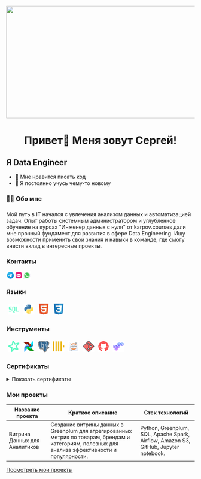 <!-- Links -->
[telegram]: https://t.me/@Vlasov_S_Nid96271
[mailru]: mailto:nikolaevch96@yandex.ru
[whatsapp]: https://wa.me/79525402041
<!-- End links -->

<br clear="both">

<div align="center">
  <img height="300" width="600" src="https://user-images.githubusercontent.com/74038190/225813708-98b745f2-7d22-48cf-9150-083f1b00d6c9.gif"  />
</div>

###

<h1 align="center">Привет👋 Меня зовут Сергей!</h1>

###


## Я Data Engineer
- 💪 Мне нравится писать код
- 🌱 Я постоянно учусь чему-то новому

<h3 align="left">👨‍💻  Обо мне</h3>

###

<p align="left">Мой путь в IT начался с увлечения анализом данных и автоматизацией задач. Опыт работы системным администратором и углубленное обучение на курсах "Инженер данных с нуля" от karpov.courses дали мне прочный фундамент для развития в сфере Data Engineering. Ищу возможности применить свои знания и навыки в команде, где смогу внести вклад в интересные проекты.</p>

###

### Контакты

[<img src="https://github.com/Vlasov-S-N-96/Vlasov-S-N-96/blob/main/icons/telegram.svg" alt="Telegram" align="left" height="22px">](https://t.me/Vlasov_S_Nid96271)
[<img src="https://github.com/Vlasov-S-N-96/Vlasov-S-N-96/blob/main/icons/mail.svg" alt="Mail.ru" align="left" height="22px">](mailto:your_email@example.com)
[<img src="https://github.com/Vlasov-S-N-96/Vlasov-S-N-96/blob/main/icons/whatsapp.svg" alt="WhatsApp" align="left" height="22px">](https://wa.me/79525402041)
<br clear="left"/>

### Языки

<img src="https://github.com/Vlasov-S-N-96/Vlasov-S-N-96/blob/main/icons/Sql.svg" alt="SQL" align="left" height="30px" style="padding: 5px;" title="SQL">
<img src="https://raw.githubusercontent.com/devicons/devicon/master/icons/python/python-original.svg" alt="Python" align="left" height="30px" style="padding: 5px;" title="Python">
<img src="https://raw.githubusercontent.com/devicons/devicon/master/icons/html5/html5-original.svg" alt="HTML" align="left" height="30px" style="padding: 5px;" title="HTML">
<img src="https://raw.githubusercontent.com/devicons/devicon/master/icons/css3/css3-original.svg" alt="CSS" align="left" height="30px" style="padding: 5px;" title="CSS">
<br clear="left"/>

### Инструменты

<img src="https://github.com/Vlasov-S-N-96/Vlasov-S-N-96/blob/main/icons/ApacheSpark.svg" alt="Apache" align="left" height="30px" style="padding: 5px;" title="Apache Spark">
<img src="https://github.com/Vlasov-S-N-96/Vlasov-S-N-96/blob/main/icons/airflow.svg" alt="Airflow" align="left" height="30px" style="padding: 5px;" title="Airflow">
<img src="https://github.com/Vlasov-S-N-96/Vlasov-S-N-96/blob/main/icons/postgresql.svg" alt="PostgreSQL" align="left" height="30px" style="padding: 5px;" title="PostgreSQL">
<img src="https://github.com/Vlasov-S-N-96/Vlasov-S-N-96/blob/main/icons/Clickhouse.svg" alt="ClickHouse" align="left" height="30px" style="padding: 5px;" title="ClickHouse">
<img src="https://github.com/Vlasov-S-N-96/Vlasov-S-N-96/blob/main/icons/jupyter_icon.svg" alt="Jupyter notebook" align="left" height="30px" style="padding: 5px;" title="Jupyter notebook">
<img src="https://github.com/Vlasov-S-N-96/Vlasov-S-N-96/blob/main/icons/git.png" alt="Git" align="left" height="30px" style="padding: 5px;" title="Git">
<img src="https://github.com/Vlasov-S-N-96/Vlasov-S-N-96/blob/main/icons/github.svg" alt="GitHub" align="left" height="30px" style="padding: 5px;" title="GitHub">
<img src="https://github.com/Vlasov-S-N-96/Vlasov-S-N-96/blob/main/icons/amazon-s3.png" alt="Amazon S3" align="left" height="30px" style="padding: 5px;" title="Amazon S3">

<br clear="left"/>

### Сертификаты

<details>
  <summary>Показать сертификаты</summary>
  <div style="display: flex; overflow-x: auto; gap: 40px;">
    <a href="https://github.com/Vlasov-S-N-96/Vlasov-S-N-96/blob/main/certificate/karpov-certificate.jpg">
      <img src="https://github.com/Vlasov-S-N-96/Vlasov-S-N-96/blob/main/certificate/karpov-certificate.jpg" alt="karpov-certificate" style="width: 400px;">
    </a>
    <a href="https://github.com/Vlasov-S-N-96/Vlasov-S-N-96/blob/main/certificate/stepik-certificate.jpg">
      <img src="https://github.com/Vlasov-S-N-96/Vlasov-S-N-96/blob/main/certificate/stepik-certificate.jpg" alt="stepik-certificate" style="width: 400px;">
    </a>
    <a href="https://github.com/Vlasov-S-N-96/Vlasov-S-N-96/blob/main/certificate/stepik-certificate_for_sql_window_functions.jpg">
      <img src="https://github.com/Vlasov-S-N-96/Vlasov-S-N-96/blob/main/certificate/stepik-certificate_for_sql_window_functions.jpg" alt="stepik-certificate_for_sql_window_functions" style="width: 400px;">
    </a>
    <a href="https://github.com/Vlasov-S-N-96/Vlasov-S-N-96/blob/main/certificate/Stepik-sertificate-SQL.jpg">
      <img src="https://github.com/Vlasov-S-N-96/Vlasov-S-N-96/blob/main/certificate/Stepik-sertificate-SQL.jpg" alt="Stepik-sertificate-SQL.jpg" style="width: 400px;">
    </a>
  </div>
</details>

### Мои проекты

| Название проекта            | Краткое описание      | Стек технологий                                                                                                                                     |
| -------------------------- | -------- | -------------------------------------------------------------------------------------------------------------------------------------------- |
| Витрина Данных для Аналитиков                   | Создание витрины данных в Greenplum для агрегированных метрик по товарам, брендам и категориям, полезных для анализа эффективности и популярности. | Python, Greenplum, SQL, Apache Spark, Airflow, Amazon S3, GitHub, Jupyter notebook.                                                                                      |

[Посмотреть мои проекты](https://github.com/Vlasov-S-N-96/project)
